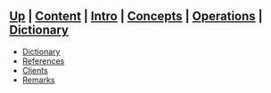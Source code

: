 [**Up**](../README.md) |
[**Content**](../README.md) |
[**Intro**](../01-Introduction/introduction.md) |
[**Concepts**](../02-Concepts/concepts.md) |
[**Operations**](../03-Operations/operations.md) |
[**Dictionary**](../04-Appendix/dictionary.md)
-------------------------------------------------------------------------------

- [Dictionary](dictionary.md)
- [References](references.md)
- [Clients](clients.md)
- [Remarks](remarks.md)

